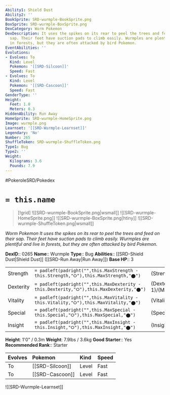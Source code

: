 ```yaml
---
Ability1: Shield Dust
Ability2: ''
BookSprite: SRD-wurmple-BookSprite.png
BoxSprite: SRD-wurmple-BoxSprite.png
DexCategory: Worm Pokemon
DexDescription: It uses the spikes on its rear to peel the trees and feed on their
  sap. Their feet have suction pads to climb easily. Wurmples are plentiful and live
  in forests, but they are often attacked by bird Pokemon.
EventAbilities: ''
Evolutions:
- Evolves: To
  Kind: Level
  Pokemon: '[[SRD-Silcoon]]'
  Speed: Fast
- Evolves: To
  Kind: Level
  Pokemon: '[[SRD-Cascoon]]'
  Speed: Fast
GenderType: ''
Height:
  Feet: 1.0
  Meters: 0.3
HiddenAbility: Run Away
HomeSprite: SRD-wurmple-HomeSprite.png
Image: wurmple.png
Learnset: '[[SRD-Wurmple-Learnset]]'
Legendary: 'No'
Number: 265
ShuffleToken: SRD-wurmple-ShuffleToken.png
Type1: Bug
Type2: ''
Weight:
  Kilograms: 3.6
  Pounds: 7.9
---
```


#PokeroleSRD/Pokedex

# `= this.name`

> [!grid]
> ![[SRD-wurmple-BookSprite.png|wsmall]]
> ![[SRD-wurmple-HomeSprite.png]]
> ![[SRD-wurmple-BoxSprite.png|htiny]]
> ![[SRD-wurmple-ShuffleToken.png|wsmall]]


*Worm Pokemon*
*It uses the spikes on its rear to peel the trees and feed on their sap. Their feet have suction pads to climb easily. Wurmples are plentiful and live in forests, but they are often attacked by bird Pokemon.*

**DexID**:: 0265
**Name**:: Wurmple
**Type**:: Bug
**Abilities**:: [[SRD-Shield Dust|Shield Dust]] ([[SRD-Run Away|Run Away]])
**Base HP**:: 3

|           |                                                                                        |                                          |
| --------- | -------------------------------------------------------------------------------------- | ---------------------------------------- |
| Strength  | `= padleft(padright("",this.MaxStrength - this.Strength,"⭘"),this.MaxStrength,"⬤")`    | (Strength::2)/(MaxStrength::4)   |
| Dexterity | `= padleft(padright("",this.MaxDexterity - this.Dexterity,"⭘"),this.MaxDexterity,"⬤")` | (Dexterity:: 1)/(MaxDexterity::3) |
| Vitality  | `= padleft(padright("",this.MaxVitality - this.Vitality,"⭘"),this.MaxVitality,"⬤")`    | (Vitality::1)/(MaxVitality::3)   |
| Special   | `= padleft(padright("",this.MaxSpecial - this.Special,"⭘"),this.MaxSpecial,"⬤")`       | (Special::1)/(MaxSpecial::3)     |
| Insight   | `= padleft(padright("",this.MaxInsight - this.Insight,"⭘"),this.MaxInsight,"⬤")`       | (Insight::1)/(MaxInsight::3)     |

**Height**: 1'0" / 0.3m
**Weight**: 7.9lbs / 3.6kg
**Good Starter**:: Yes
**Recommended Rank**:: Starter

| Evolves   | Pokemon         | Kind   | Speed   |
|:----------|:----------------|:-------|:--------|
| To        | [[SRD-Silcoon]] | Level  | Fast    |
| To        | [[SRD-Cascoon]] | Level  | Fast    |

![[SRD-Wurmple-Learnset]]